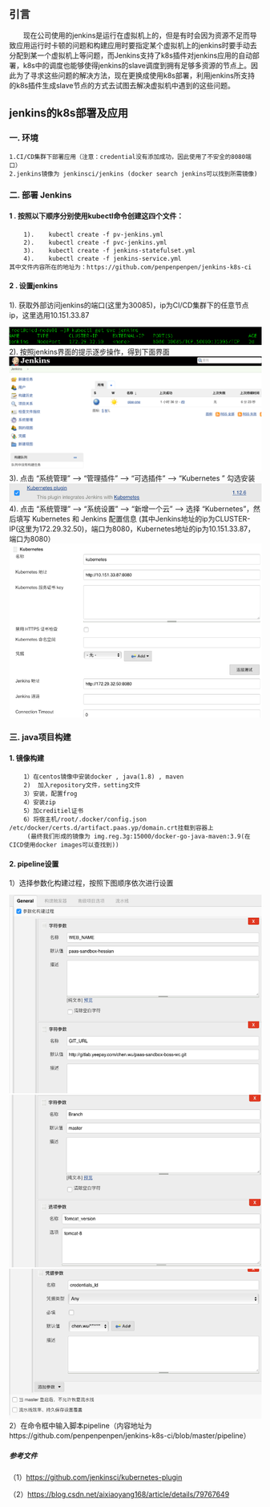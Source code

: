 ## 引言
&emsp;&emsp;现在公司使用的jenkins是运行在虚拟机上的，但是有时会因为资源不足而导致应用运行时卡顿的问题和构建应用时要指定某个虚拟机上的jenkins时要手动去分配到某一个虚拟机上等问题，而Jenkins支持了k8s插件对jenkins应用的自动部署，k8s中的调度也能够使得jenkins的slave调度到拥有足够多资源的节点上。因此为了寻求这些问题的解决方法，现在更换成使用k8s部署，利用jenkins所支持的k8s插件生成slave节点的方式去试图去解决虚拟机中遇到的这些问题。

## jenkins的k8s部署及应用
### 一. 环境
    1.CI/CD集群下部署应用（注意：credential没有添加成功，因此使用了不安全的8080端口）
    2.jenkins镜像为 jenkinsci/jenkins (docker search jenkins可以找到所需镜像)
### 二. 部署 Jenkins
####    1 . 按照以下顺序分别使用kubectl命令创建这四个文件：
        1).    kubectl create -f pv-jenkins.yml
        2).    kubectl create -f pvc-jenkins.yml
        3).    kubectl create -f jenkins-statefulset.yml
        4).    kubectl create -f jenkins-service.yml
    其中文件内容所在的地址为：https://github.com/penpenpenpen/jenkins-k8s-ci
####    2 . 设置jenkins
   1). 获取外部访问jenkins的端口(这里为30085)，ip为CI/CD集群下的任意节点ip，这里选用10.151.33.87
 <div style="text-align: center">
 <img src="picture/1.png"/>
 </div>
   2). 按照jenkins界面的提示逐步操作，得到下面界面
 <div style="text-align: center">
 <img src="picture/2.png"/>
 </div>
   3). 点击 “系统管理” —> “管理插件” —> “可选插件” —> “Kubernetes ” 勾选安装
 <div style="text-align: center">
 <img src="picture/3.png"/>
 </div>
  4).  点击 “系统管理” —> “系统设置” —> “新增一个云” —> 选择 “Kubernetes”，然后填写 Kubernetes 和 Jenkins 配置信息     
  (其中Jenkins地址的ip为CLUSTER-IP(这里为172.29.32.50)，端口为8080，Kubernetes地址的ip为10.151.33.87，端口为8080） 
 <div style="text-align: center">
 <img src="picture/4.png"/>
 </div>
 
### 三. java项目构建
####    1. 镜像构建
        1）在centos镜像中安装docker , java(1.8) , maven    
        2)  加入repository文件，setting文件
        3）安装，配置frog
        4）安装zip
        5）加creditiel证书
        6）将宿主机/root/.docker/config.json    /etc/docker/certs.d/artifact.paas.yp/domain.crt挂载到容器上
         (最终我们形成的镜像为 img.reg.3g:15000/docker-go-java-maven:3.9(在CICD使用docker images可以查找到))
####    2. pipeline设置
   1）选择参数化构建过程，按照下图顺序依次进行设置
 <div style="text-align: center">
 <img src="picture/5.png"/>
 </div>
 <div style="text-align: center">
 <img src="picture/6.png"/>
 </div> 
  <div style="text-align: center">
 <img src="picture/7.png"/>
 </div>
    2）在命令框中输入脚本pipeline（内容地址为https://github.com/penpenpenpen/jenkins-k8s-ci/blob/master/pipeline）
    
##### 参考文件
（1）https://github.com/jenkinsci/kubernetes-plugin

（2）https://blog.csdn.net/aixiaoyang168/article/details/79767649
